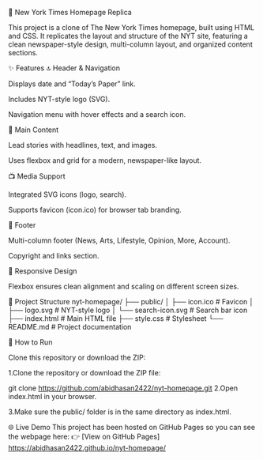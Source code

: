 📰 New York Times Homepage Replica

This project is a clone of The New York Times homepage, built using HTML and CSS. It replicates the layout and structure of the NYT site, featuring a clean newspaper-style design, multi-column layout, and organized content sections.

✨ Features
🔝 Header & Navigation

Displays date and “Today’s Paper” link.

Includes NYT-style logo (SVG).

Navigation menu with hover effects and a search icon.

📰 Main Content

Lead stories with headlines, text, and images.

Uses flexbox and grid for a modern, newspaper-like layout.

📺 Media Support

Integrated SVG icons (logo, search).

Supports favicon (icon.ico) for browser tab branding.

📑 Footer

Multi-column footer (News, Arts, Lifestyle, Opinion, More, Account).

Copyright and links section.

📱 Responsive Design

Flexbox ensures clean alignment and scaling on different screen sizes.

📂 Project Structure
nyt-homepage/
├── public/
│   ├── icon.ico          # Favicon
│   ├── logo.svg          # NYT-style logo
│   └── search-icon.svg   # Search bar icon
├── index.html            # Main HTML file
├── style.css             # Stylesheet
└── README.md             # Project documentation

🚀 How to Run

Clone this repository or download the ZIP:

1.Clone the repository or download the ZIP file:

git clone https://github.com/abidhasan2422/nyt-homepage.git
2.Open index.html in your browser.

3.Make sure the public/ folder is in the same directory as index.html.

🌐 Live Demo
This project has been hosted on GitHub Pages so you can see the webpage here:
👉 [View on GitHub Pages] https://abidhasan2422.github.io/nyt-homepage/

